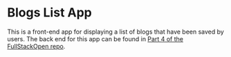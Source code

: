 # Blogs List App

This is a front-end app for displaying a list of blogs that have been saved by users. The back end for this app can be found in [Part 4 of the FullStackOpen repo](../../Part4/blog-list/).
